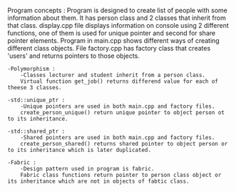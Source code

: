 Program concepts :
    Program is designed to create list of people with some information about them.
    It has person class and 2 classes that inherit from that class.
    display.cpp file displays information on console using 2 different functions,
    one of them is used for unique pointer and second for share pointer elements.
    Program in main.cpp shows different ways of creating different class objects.
    File factory.cpp has factory class that creates 'users' and returns pointers
    to those objects.

    -Polymorphism :
        -Classes lecturer and student inherit from a person class.
        Virtual function get_job() returns differend value for each of theese 3 classes.

    -std::unique_ptr :
        -Unique pointers are used in both main.cpp and factory files.
        create_person_unique() return unique pointer to object person ot to its inheritance.

    -std::shared_ptr :
        -Shared pointers are used in both main.cpp and factory files.
        create_person_shared() returns shared pointer to object person or to its inheritance which is later duplicated.

    -Fabric :
        -Design pattern used in program is fabric.
        Fabric class functions return pointer to person class object or its inheritance which are not in objects of fabtic class.